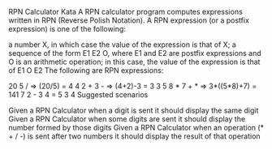 RPN Calculator Kata
A RPN calculator program computes expressions written in RPN (Reverse Polish Notation). A RPN expression (or a postfix expression) is one of the following:

a number X, in which case the value of the expression is that of X;
a sequence of the form E1 E2 O, where E1 and E2 are postfix expressions and O is an arithmetic operation; in this case, the value of the expression is that of E1 O E2
The following are RPN expressions:

20 5 / => (20/5) = 4
4 2 + 3 - => (4+2)-3 = 3
3 5 8 * 7 + * => 3*((5*8)+7) = 141
7 2 - 3 4 = 5 3 4
Suggested scenarios

Given a RPN Calculator when a digit is sent it should display the same digit
Given a RPN Calculator when some digits are sent it should display the number formed by those digits
Given a RPN Calculator when an operation (* + / -) is sent after two numbers it should display the result of that operation